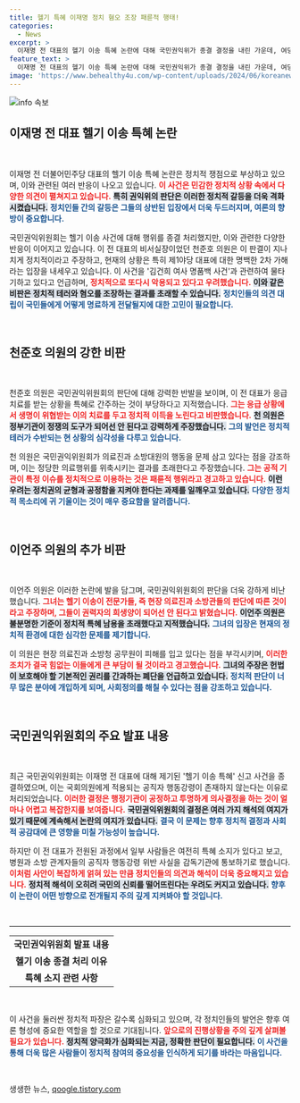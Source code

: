 ```yaml
---
title: 헬기 특혜 이재명 정치 혐오 조장 패륜적 행태!
categories:
  - News
excerpt: >
  이재명 전 대표의 헬기 이송 특혜 논란에 대해 국민권익위가 종결 결정을 내린 가운데, 여당과 야당의 날선 공방이 이어지고 있다. 천준호 전 비서실장은 이를 정치행위로 강하게 비판하며 물타기 시도를 경고했다. 클릭해서 자세한 내용을 확인하세요!
feature_text: >
  이재명 전 대표의 헬기 이송 특혜 논란에 대해 국민권익위가 종결 결정을 내린 가운데, 여당과 야당의 날선 공방이 이어지고 있다. 천준호 전 비서실장은 이를 정치행위로 강하게 비판하며 물타기 시도를 경고했다. 클릭해서 자세한 내용을 확인하세요!
image: 'https://www.behealthy4u.com/wp-content/uploads/2024/06/koreanews.jpg'
---
```


<p><img src="https://www.behealthy4u.com/wp-content/uploads/2024/06/koreanews.jpg" alt="info 속보" /></p>

<h2 data-ke-size="size26">이재명 전 대표 헬기 이송 특혜 논란</h2>

<p data-ke-size="size16">&nbsp;</p>

<p>이재명 전 더불어민주당 대표의 헬기 이송 특혜 논란은 정치적 쟁점으로 부상하고 있으며, 이와 관련된 여러 반응이 나오고 있습니다. <b><span style="color: #ee2323;">이 사건은 민감한 정치적 상황 속에서 다양한 의견이 펼쳐지고 있습니다.</span></b> <b><span style="background-color: #21538527;">특히 권익위의 판단은 이러한 정치적 갈등을 더욱 격화시켰습니다.</span></b> <b><span style="color: #1a5490;">정치인들 간의 갈등은 그들의 상반된 입장에서 더욱 두드러지며, 여론의 향방이 중요합니다.</span></b> </p>

<p>국민권익위원회는 헬기 이송 사건에 대해 행위를 종결 처리했지만, 이와 관련한 다양한 반응이 이어지고 있습니다. 이 전 대표의 비서실장이었던 천준호 의원은 이 판결이 지나치게 정치적이라고 주장하고, 현재의 상황은 특히 제1야당 대표에 대한 명백한 2차 가해라는 입장을 내세우고 있습니다. 이 사건을 '김건희 여사 명품백 사건'과 관련하여 물타기하고 있다고 언급하며, <b><span style="color: #ee2323;">정치적으로 또다시 악용되고 있다고 우려했습니다.</span></b> <b><span style="background-color: #21538527;">이와 같은 비판은 정치적 테러와 혐오를 조장하는 결과를 초래할 수 있습니다.</span></b> <b><span style="color: #1a5490;">정치인들의 의견 대립이 국민들에게 어떻게 명료하게 전달될지에 대한 고민이 필요합니다.</span></b></p>

<p data-ke-size="size16">&nbsp;</p>

<h2 data-ke-size="size26">천준호 의원의 강한 비판</h2>

<p data-ke-size="size16">&nbsp;</p>

<p>천준호 의원은 국민권익위원회의 판단에 대해 강력한 반발을 보이며, 이 전 대표가 응급치료를 받는 상황을 특혜로 간주하는 것이 부당하다고 지적했습니다. <b><span style="color: #ee2323;">그는 응급 상황에서 생명이 위협받는 이의 치료를 두고 정치적 이득을 노린다고 비판했습니다.</span></b> <b><span style="background-color: #21538527;">천 의원은 정부기관이 정쟁의 도구가 되어선 안 된다고 강력하게 주장했습니다.</span></b> <b><span style="color: #1a5490;">그의 발언은 정치적 테러가 수반되는 현 상황의 심각성을 다루고 있습니다.</span></b></p>

<p>천 의원은 국민권익위원회가 의료진과 소방대원의 행동을 문제 삼고 있다는 점을 강조하며, 이는 정당한 의료행위를 위축시키는 결과를 초래한다고 주장했습니다. <b><span style="color: #ee2323;">그는 공적 기관이 특정 이슈를 정치적으로 이용하는 것은 패륜적 행위라고 경고하고 있습니다.</span></b> <b><span style="background-color: #21538527;">이런 우려는 정치권의 균형과 공정함을 지켜야 한다는 과제를 일깨우고 있습니다.</span></b> <b><span style="color: #1a5490;">다양한 정치적 목소리에 귀 기울이는 것이 매우 중요함을 알려줍니다.</span></b> </p>

<p data-ke-size="size16">&nbsp;</p>

<h2 data-ke-size="size26">이언주 의원의 추가 비판</h2>

<p data-ke-size="size16">&nbsp;</p>

<p>이언주 의원은 이러한 논란에 발을 담그며, 국민권익위원회의 판단을 더욱 강하게 비난했습니다. <b><span style="color: #ee2323;">그녀는 헬기 이송이 전문가들, 즉 현장 의료진과 소방관들의 판단에 따른 것이라고 주장하며, 그들이 권력자의 희생양이 되어선 안 된다고 밝혔습니다.</span></b> <b><span style="background-color: #21538527;">이언주 의원은 불분명한 기준이 정치적 특혜 남용을 초래했다고 지적했습니다.</span></b> <b><span style="color: #1a5490;">그녀의 입장은 현재의 정치적 환경에 대한 심각한 문제를 제기합니다.</span></b></p>

<p>이 의원은 현장 의료진과 소방청 공무원이 피해를 입고 있다는 점을 부각시키며, <b><span style="color: #ee2323;">이러한 조치가 결국 힘없는 이들에게 큰 부담이 될 것이라고 경고했습니다.</span></b> <b><span style="background-color: #21538527;">그녀의 주장은 헌법이 보호해야 할 기본적인 권리를 간과하는 폐단을 언급하고 있습니다.</span></b> <b><span style="color: #1a5490;">정치적 판단이 너무 많은 분야에 개입하게 되며, 사회정의를 해칠 수 있다는 점을 강조하고 있습니다.</span></b></p>

<p data-ke-size="size16">&nbsp;</p>

<h2 data-ke-size="size26">국민권익위원회의 주요 발표 내용</h2>

<p data-ke-size="size16">&nbsp;</p>

<p>최근 국민권익위원회는 이재명 전 대표에 대해 제기된 '헬기 이송 특혜' 신고 사건을 종결하였으며, 이는 국회의원에게 적용되는 공직자 행동강령이 존재하지 않는다는 이유로 처리되었습니다. <b><span style="color: #ee2323;">이러한 결정은 행정기관이 공정하고 투명하게 의사결정을 하는 것이 얼마나 어렵고 복잡한지를 보여줍니다.</span></b> <b><span style="background-color: #21538527;">국민권익위원회의 결정은 여러 가지 해석의 여지가 있기 때문에 계속해서 논란의 여지가 있습니다.</span></b> <b><span style="color: #1a5490;">결국 이 문제는 향후 정치적 결정과 사회적 공감대에 큰 영향을 미칠 가능성이 높습니다.</span></b></p>

<p>하지만 이 전 대표가 전원된 과정에서 일부 사람들은 여전히 특혜 소지가 있다고 보고, 병원과 소방 관계자들의 공직자 행동강령 위반 사실을 감독기관에 통보하기로 했습니다. <b><span style="color: #ee2323;">이처럼 사안이 복잡하게 얽혀 있는 만큼 정치인들의 의견과 해석이 더욱 중요해지고 있습니다.</span></b> <b><span style="background-color: #21538527;">정치적 해석이 오히려 국민의 신뢰를 떨어뜨린다는 우려도 커지고 있습니다.</span></b> <b><span style="color: #1a5490;">향후 이 논란이 어떤 방향으로 전개될지 주의 깊게 지켜봐야 할 것입니다.</span></b></p>

<p data-ke-size="size16">&nbsp;</p>

<hr>

<table style="width: 100%;">
<tr>
<td style="text-align: center; height: 17px;"><b>국민권익위원회 발표 내용</b></td>
</tr>
<tr>
<td style="text-align: center; height: 17px;"><b>헬기 이송 종결 처리 이유</b></td>
</tr>
<tr>
<td style="text-align: center; height: 17px;"><b>특혜 소지 관련 사항</b></td>
</tr>
</table>

<p data-ke-size="size16">&nbsp;</p>

<p>이 사건을 둘러싼 정치적 파장은 갈수록 심화되고 있으며, 각 정치인들의 발언은 향후 여론 형성에 중요한 역할을 할 것으로 기대됩니다. <b><span style="color: #ee2323;">앞으로의 진행상황을 주의 깊게 살펴볼 필요가 있습니다.</span></b> <b><span style="background-color: #21538527;">정치적 양극화가 심화되는 지금, 정확한 판단이 필요합니다.</span></b> <b><span style="color: #1a5490;">이 사건을 통해 더욱 많은 사람들이 정치적 참여의 중요성을 인식하게 되기를 바라는 마음입니다.</span></b> </p>

<p data-ke-size="size16">&nbsp;</p>
생생한 뉴스, <a href="https://qoogle.tistory.com" rel="dofollow">qoogle.tistory.com</a>


